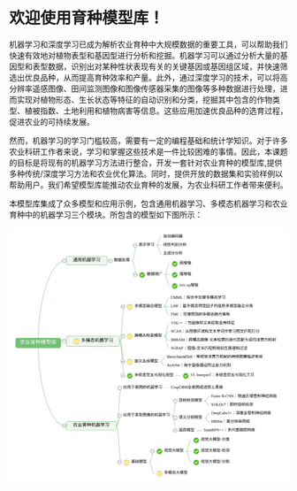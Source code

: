 # 欢迎使用育种模型库！

机器学习和深度学习已成为解析农业育种中大规模数据的重要工具，可以帮助我们快速有效地对植物表型和基因型进行分析和挖掘。机器学习可以通过分析大量的基因型和表型数据，识别出对某种性状表现有关的关键基因或基因组区域，并快速筛选出优良品种，从而提高育种效率和产量。此外，通过深度学习的技术，可以将高分辨率遥感图像、田间监测图像和图像传感器采集的图像等多种数据进行处理，进而实现对植物形态、生长状态等特征的自动识别和分类，挖掘其中包含的作物类型、植被指数、土地利用和植物病害等信息。这些应用加速优良品种的选育过程，促进农业的可持续发展。

然而，机器学习的学习门槛较高，需要有一定的编程基础和统计学知识。对于许多农业科研工作者来说，学习和掌握这些技术是一件比较困难的事情。因此，本课题的目标是将现有的机器学习方法进行整合，开发一套针对农业育种的模型库,提供多种传统/深度学习方法和农业优化算法。同时，提供开放的数据集和实验样例以帮助用户。我们希望模型库能推动农业育种的发展，为农业科研工作者带来便利。

本模型库集成了众多模型和应用示例，包含通用机器学习、多模态机器学习和农业育种中的机器学习三个模块。所包含的模型如下图所示：

![农业育种模型库](assets/农业育种模型库.svg)
